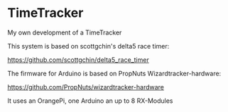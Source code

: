 # TimeTracker
My own development of a TimeTracker

This system is based on scottgchin's delta5 race timer:

https://github.com/scottgchin/delta5_race_timer


The firmware for Arduino is based on PropNuts Wizardtracker-hardware:

https://github.com/PropNuts/wizardtracker-hardware


It uses an OrangePi, one Arduino an up to 8 RX-Modules
